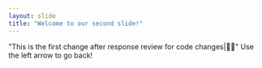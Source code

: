 ```yaml
---
layout: slide
title: "Welcome to our second slide!"
---
```

"This is the first change after response review for code changes|👨‍💻"
Use the left arrow to go back!
